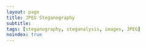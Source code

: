 ```yaml
---
layout: page
title: JPEG Steganography
subtitle: 
tags: [steganography, steganalysis, images, JPEG]
noindex: true
---
```

